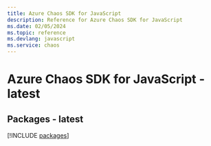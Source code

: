 ```yaml
---
title: Azure Chaos SDK for JavaScript
description: Reference for Azure Chaos SDK for JavaScript
ms.date: 02/05/2024
ms.topic: reference
ms.devlang: javascript
ms.service: chaos
---
```

# Azure Chaos SDK for JavaScript - latest
## Packages - latest
[!INCLUDE [packages](chaos-index.md)]